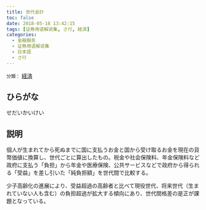 ```yaml
---
title: 世代会計
toc: false
date: 2018-05-18 13:42:15
tags: [证券用语解说集, さ行, 経済]
categories:
  - 金融服务
  - 证券用语解说集
  - 日本語
  - さ行
---
```


`分類：` [経済](/tags/経済/)

## ひらがな

せだいかいけい

## 説明

個人が生まれてから死ぬまでに国に支払うお金と国から受け取るお金を現在の貨幣価値に換算し、世代ごとに算出したもの。税金や社会保険料、年金保険料など政府に支払う「負担」から年金や医療保険、公共サービスなどで政府から得られる「受益」を差し引いた「純負担額」を世代間で比較する。

少子高齢化の進展により、受益超過の高齢者と比べて現役世代、将来世代（生まれていない人も含む）の負担超過が拡大する傾向にあり、世代間格差の是正が課題となっている。

